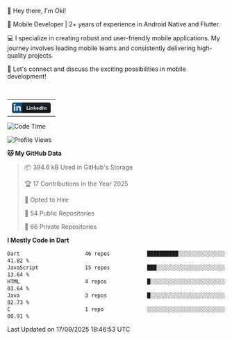 <p>
 👋 Hey there, I'm Oki!

🚀 Mobile Developer | 2+ years of experience in Android Native and Flutter.

💻 I specialize in creating robust and user-friendly mobile applications. My journey involves leading mobile teams and consistently delivering high-quality projects.

🔗 Let's connect and discuss the exciting possibilities in mobile development!

<br>

<table style="border:none; border-collapse:collapse; cellspacing:0; cellpadding:0">
    <tr>
        <td>
           <a href="https://www.linkedin.com/in/oki-6ba305173/" target="_blank">
              <img src="https://github.com/inisialkey/inisialkey/blob/main/assets/linkedin.svg" alt="LinkedIn" style="vertical-align:top; margin:4px" height=24>
          </a>
        </td>
    </tr>
</table>

<!-- <br>

<!--START_SECTION:waka-->
![Code Time](http://img.shields.io/badge/Code%20Time-1%2C465%20hrs%2053%20mins-blue)

![Profile Views](http://img.shields.io/badge/Profile%20Views-0-blue)

**🐱 My GitHub Data** 

> 📦 394.6 kB Used in GitHub's Storage 
 > 
> 🏆 17 Contributions in the Year 2025
 > 
> 💼 Opted to Hire
 > 
> 📜 54 Public Repositories 
 > 
> 🔑 66 Private Repositories 
 > 
**I Mostly Code in Dart** 

```text
Dart                     46 repos            ██████████░░░░░░░░░░░░░░░   41.82 % 
JavaScript               15 repos            ███░░░░░░░░░░░░░░░░░░░░░░   13.64 % 
HTML                     4 repos             █░░░░░░░░░░░░░░░░░░░░░░░░   03.64 % 
Java                     3 repos             █░░░░░░░░░░░░░░░░░░░░░░░░   02.73 % 
C                        1 repo              ░░░░░░░░░░░░░░░░░░░░░░░░░   00.91 % 
```




 Last Updated on 17/09/2025 18:46:53 UTC
<!--END_SECTION:waka-->